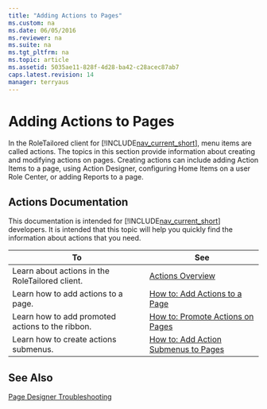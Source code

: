 ```yaml
---
title: "Adding Actions to Pages"
ms.custom: na
ms.date: 06/05/2016
ms.reviewer: na
ms.suite: na
ms.tgt_pltfrm: na
ms.topic: article
ms.assetid: 5035ae11-828f-4d28-ba42-c28acec87ab7
caps.latest.revision: 14
manager: terryaus
---
```

# Adding Actions to Pages
In the RoleTailored client for [!INCLUDE[nav_current_short](includes/nav_current_short_md.md)], menu items are called actions. The topics in this section provide information about creating and modifying actions on pages. Creating actions can include adding Action Items to a page, using Action Designer, configuring Home Items on a user Role Center, or adding Reports to a page.  
  
## Actions Documentation  
 This documentation is intended for [!INCLUDE[nav_current_short](includes/nav_current_short_md.md)] developers. It is intended that this topic will help you quickly find the information about actions that you need.  
  
|To|See|  
|--------|---------|  
|Learn about actions in the RoleTailored client.|[Actions Overview](Actions-Overview.md)|  
|Learn how to add actions to a page.|[How to: Add Actions to a Page](../Topic/How%20to:%20Add%20Actions%20to%20a%20Page.md)|  
|Learn how to add promoted actions to the ribbon.|[How to: Promote Actions on Pages](../Topic/How%20to:%20Promote%20Actions%20on%20Pages.md)|  
|Learn how to create actions submenus.|[How to: Add Action Submenus to Pages](../Topic/How%20to:%20Add%20Action%20Submenus%20to%20Pages.md)|  
  
## See Also  
 [Page Designer Troubleshooting](Page-Designer-Troubleshooting.md)